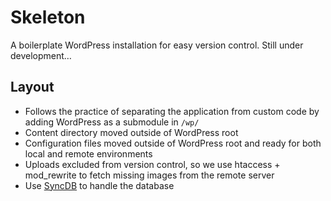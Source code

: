 # Skeleton

A boilerplate WordPress installation for easy version control. Still under development…

## Layout
* Follows the practice of separating the application from custom code by adding WordPress as a submodule in `/wp/`
* Content directory moved outside of WordPress root
* Configuration files moved outside of WordPress root and ready for both local and remote environments
* Uploads excluded from version control, so we use htaccess + mod_rewrite to fetch missing images from the remote server
* Use [SyncDB](https://github.com/jplew/SyncDB) to handle the database